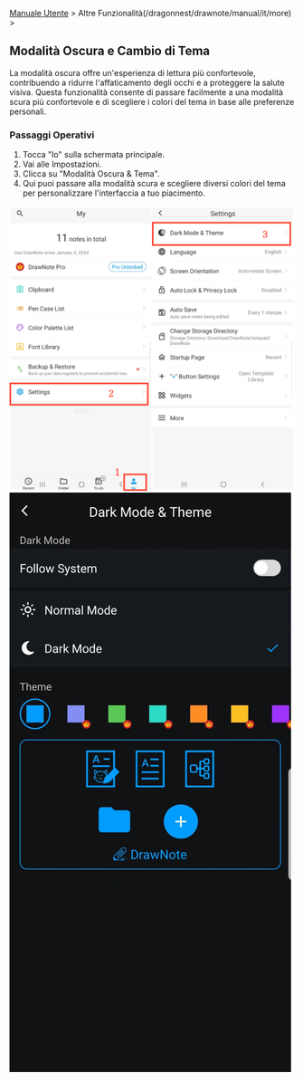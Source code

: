 [Manuale Utente](/dragonnest/drawnote/manual/it) > Altre Funzionalità(/dragonnest/drawnote/manual/it/more) >

Modalità Oscura e Cambio di Tema
---
La modalità oscura offre un'esperienza di lettura più confortevole, contribuendo a ridurre l'affaticamento degli occhi e a proteggere la salute visiva. Questa funzionalità consente di passare facilmente a una modalità scura più confortevole e di scegliere i colori del tema in base alle preferenze personali.

### Passaggi Operativi
1. Tocca "Io" sulla schermata principale.
2. Vai alle Impostazioni.
3. Clicca su "Modalità Oscura & Tema".
4. Qui puoi passare alla modalità scura e scegliere diversi colori del tema per personalizzare l'interfaccia a tuo piacimento.

![](imgs/dark_mode_theme.png)
![](imgs/dark_mode_theme1.png)